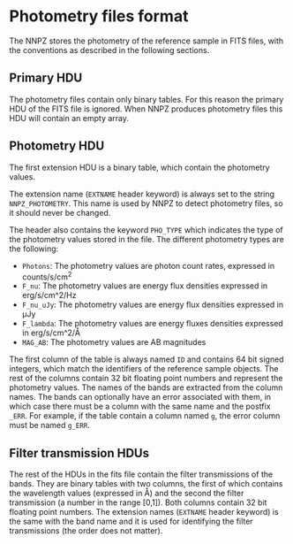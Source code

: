 Photometry files format
=======================

The NNPZ stores the photometry of the reference sample in FITS files, with the
conventions as described in the following sections.

Primary HDU
-----------

The photometry files contain only binary tables. For this reason the primary HDU
of the FITS file is ignored. When NNPZ produces photometry files this HDU will
contain an empty array.

Photometry HDU
--------------

The first extension HDU is a binary table, which contain the photometry values.

The extension name (`EXTNAME` header keyword) is always set to the string
`NNPZ_PHOTOMETRY`. This name is used by NNPZ to detect photometry files, so it
should never be changed.

The header also contains the keyword `PHO_TYPE` which indicates the type of the
photometry values stored in the file. The different photometry types are the
following:

- `Photons`: The photometry values are photon count rates, expressed in
    counts/s/cm<sup>2</sup>
- `F_nu`: The photometry values are energy flux densities expressed in
    erg/s/cm^2/Hz
- `F_nu_uJy`: The photometry values are energy flux densities expressed in
    &mu;Jy
- `F_lambda`: The photometry values are energy fluxes densities expressed in
    erg/s/cm^2/&#x212B;
- `MAG_AB`: The photometry values are AB magnitudes

The first column of the table is always named `ID` and contains 64 bit signed
integers, which match the identifiers of the reference sample objects. The rest
of the columns contain 32 bit floating point numbers and represent the
photometry values. The names of the bands are extracted from the column names.
The bands can optionally have an error associated with them, in which case there
must be a column with the same name and the postfix `_ERR`. For example, if the
table contain a column named `g`, the error column must be named `g_ERR`.

Filter transmission HDUs
------------------------

The rest of the HDUs in the fits file contain the filter transmissions of the
bands. They are binary tables with two columns, the first of which contains the
wavelength values (expressed in &#x212B;) and the second the filter transmission
(a number in the range [0,1]). Both columns contain 32 bit floating point
numbers. The extension names (`EXTNAME` header keyword) is the same with the
band name and it is used for identifying the filter transmissions (the order
does not matter).